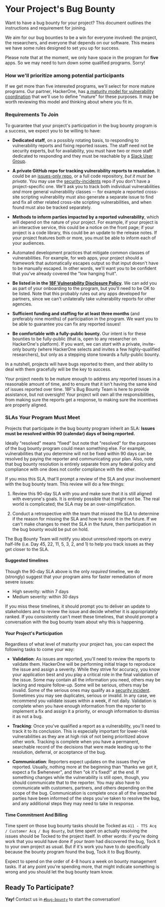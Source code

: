 # Your Project's Bug Bounty

Want to have a bug bounty for your project? This document outlines the
instructions and requirement for joining.

We aim for our bug bounties to be a win for everyone involved: the project, the
researchers, and everyone that depends on our software. This means we have some
rules designed to set you up for success.

Please note that at the moment, we only have space in the program for **five**
apps. So we may need to turn down some qualified programs. Sorry!

### How we'll prioritize among potential participants

If we get more than five interested programs, we'll select for more mature
programs. Our partner, HackerOne, has [a maturity model for vulnerability
coordination](https://www.hackerone.com/blog/vulnerability-coordination-maturity-model)
that we'll use to define "mature" for these purposes. It may be worth reviewing 
this model and thinking about where you fit in.

### Requirements To Join

To guarantee that your project's participation in the bug bounty program is a
success, we expect you to be willing to have:

* **Dedicated staff**, on a possibly rotating basis, to responding to vulnerability
reports and fixing reported issues. The staff need not be security experts, but
for availability, you must have two or more staff dedicated to responding and
they must be reachable by a [Slack User Group](https://handbook.18f.gov/slack/#groups).

* **A private GitHub repo for tracking vulnerability reports to resolution.** It
could be an [issues-only repo](https://help.github.com/articles/creating-an-issues-only-repository/), or a full code repository, *but it must be private.* You may use the [security-incidents](https://github.com/18F/security-incidents)
repo if you don't have a project-specific one.
We'll ask you to track both individual vulnerabilities *and* more general
vulnerability classes -- for example a reported cross-site scripting
vulnerability must also generate a separate issue to find and fix all other
related cross-site scripting vulnerabilities, and when found must also be
tracked separately.

* **Methods to inform parties impacted by a reported vulnerability**, which will
depend on the nature of your project. For example, if your project is an
interactive service, this could be a notice on the front page; if your project
is a code library, this could be an update to the release notes. If your
project features both or more, you must be able to inform each of your
audiences.

* Automated development practices that mitigate common classes of
vulnerabilities. For example, for web apps, your project should a framework that
automatically escapes output so that input doesn't have to be manually escaped.
In other words, we'll want you to be confident that you've already covered
the "low hanging fruit".

* **Be listed in in the [18F Vulnerability Disclosure
Policy](https://github.com/18F/vulnerability-disclosure-policy/blob/master/vulnerability-disclosure-policy.md)**. We can add you as part of your
onboarding to the program, but you'll need to be OK to be listed. Note that
this probably rules out any apps developed for partners, since we can't
unilaterally take vulnerability reports for other agencies.

* **Sufficient funding and staffing for at least three months** (and preferably
nine months) of participation in the program. We want you to be able to
guarantee you can fix any reported issues!

* **Be comfortable with a fully-public bounty.** Our intent is for these bounties
to be fully-public (that is, open to any researcher on HackerOne's platform).
If you want, we can _start_ with a private, invite-only bounty (where
HackerOne selects and invites a few highly-qualified researchers), but only
as a stepping stone towards a fully-public bounty.

In a nutshell, projects will have bugs reported to them, and their ability to
deal with them gracefully will be the key to success.

Your project needs to be mature enough to address any reported issues in a
reasonable amount of time, and to ensure that it isn't having the same kind of
issues reported over time. 18F's Bug Bounty Team is here to provide assistance,
but not oversight! Your project will own all the responsibilities, from making
sure the reports get a response, to making sure the incentives are properly
aligned.

### SLAs Your Program Must Meet

Projects that participate in the bug bounty program inherit an SLA: **Issues must
be resolved within 90 (calendar) days of being reported.** 

Ideally "resolved" means "fixed" but note that "resolved" for the purposes of 
the bug bounty program could mean something else. For example, vulnerabilities
that you determine will not be fixed within 90 days can be resolved by paying 
the reporter and communicating your plan. Also, note that bug bounty resolution
is entirely separate from any federal policy and compliance with one does not
confer compliance with the other.

If you miss this SLA, that'll prompt a review of the SLA and your involvement
with the bug bounty team. This review will do a few things:

1. Review this 90-day SLA with you and make sure that it is still aligned with
   everyone's goals. It is entirely possible that it might not be. The real
   world is complicated; the SLA may be an over-simplification.

2. Conduct a retrospective with the team that missed the SLA  to determine if
   the reason for missing the SLA and how to avoid it in the future. If we can't
   make changes to meet the SLA in the future, then participation in the bug
   bounty would be put on hold.

The Bug Bounty Team will notify you about unresolved reports on every half-life
(i.e. Day 45, 22, 11, 5, 3, 2, and 1) to help you track issues as they get
closer to the SLA.

#### Suggested timelines

Though the 90-day SLA above is the only _required_ timeline, we do (strongly)
suggest that your program aims for faster remediation of more severe issues:

* High severity: within 7 days
* Medium severity: within 30 days

If you miss these timelines, it should prompt you to deliver an update to
stakeholders and to review the issue and decide whether it is appropriately
ranked. If you consistently can't meet these timelines, that should prompt
a conversation with the bug bounty team about why this is happening.

#### Your Project's Participation

Regardless of what level of maturity your project has, you can expect the
following tasks to come your way:

* __Validation__: As issues are reported, you'll need to review the reports to
validate them. HackerOne will be performing initial triage to reproduce the
issue and assign a severity. While they strive for accuracy, you know your
application best and you play a critical role in the final validation of the issue.
Some may contain all the information you need, others may be lacking and require
follow-up. Some will be serious, others may be invalid.  Some of the serious
ones may qualify as a [security
incident](https://handbook.18f.gov/security-incidents/). Sometimes you may see
duplicates, serious or invalid. In any case, we recommend you validate issues
within a week, if not daily. Validation is complete when you have enough
information from the reporter to implement a fix and assign it a priority, or
enough information to dismiss it as not a bug.

* __Tracking__: Once you've qualified a report as a vulnerability, you'll
need to track it to its conclusion. This is especially important for
lower-risk vulnerabilities as they are at high risk of not being prioritized
above other work. Tracking is complete when you have a permanent, searchable
record of the decisions that were made leading up to the resolution, deferral,
or acceptance of the bug.

* __Communication__: Reporters expect updates on the issues they've
reported. Usually, nothing more at the beginning than "thanks we got it, expect a
fix $whenever", and then "ok it's fixed!" at the end. If something changes
while the vulnerability is still open, though, you should communicate that to
the reporter. You may also have to communicate with customers, partners, and
others depending on the scope of the bug. Communication is complete once all
of the impacted parties have been informed of the steps you've taken to resolve
the bug, and any additional steps they may need to take in response.

#### Time Commitment And Billing

Time spent on those bug bounty tasks should be Tocked as `411 - TTS Acq / Customer Acq / Bug Bounty`,
but time spent on actually resolving the issues should be Tocked to the project
itself. In other words: if you're doing work that you would have done if
_your team_ had discovered the bug, Tock it to your own project as usual.
But if it's work you have to do specifically because the bounty program found
the bug, Tock it to Bug Bounty.

Expect to spend on the order of 4-8 hours a week on bounty management
tasks. If at any point you're spending more, that might indicate something is
wrong and you should let the bug bounty team know.

## Ready To Participate?

**Yay!** Contact us in [`#bug-bounty`](https://gsa-tts.slack.com/messages/bug-bounty/) to start the conversation!
